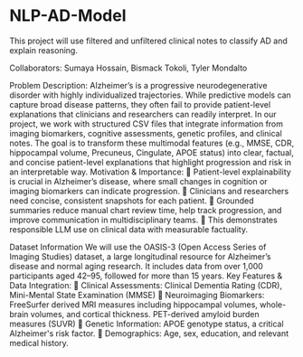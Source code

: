 # NLP-AD-Model
This project will use filtered and unfiltered clinical notes to classify AD and explain reasoning. 

Collaborators: Sumaya Hossain, Bismack Tokoli, Tyler Mondalto

Problem Description:
Alzheimer’s is a progressive neurodegenerative disorder with highly individualized trajectories. While predictive models can capture broad disease patterns, they often fail to provide patient-level explanations that clinicians and researchers can readily interpret. In our project, we work with structured CSV files that integrate information from imaging biomarkers, cognitive assessments, genetic profiles, and clinical notes. The goal is to transform these multimodal features (e.g., MMSE, CDR, hippocampal volume, Precuneus, Cingulate, APOE status) into clear, factual, and concise patient-level explanations that highlight progression and risk in an interpretable way.
Motivation & Importance:
	Patient-level explainability is crucial in Alzheimer’s disease, where small changes in cognition or imaging biomarkers can indicate progression.
	Clinicians and researchers need concise, consistent snapshots for each patient.
	Grounded summaries reduce manual chart review time, help track progression, and improve communication in multidisciplinary teams.
	This demonstrates responsible LLM use on clinical data with measurable factuality.


Dataset Information
We will use the OASIS-3 (Open Access Series of Imaging Studies) dataset, a large longitudinal resource for Alzheimer’s disease and normal aging research. It includes data from over 1,000 participants aged 42–95, followed for more than 15 years.
Key Features & Data Integration:
	Clinical Assessments: Clinical Dementia Rating (CDR), Mini-Mental State Examination (MMSE)
	Neuroimaging Biomarkers: FreeSurfer derived MRI measures including hippocampal volumes, whole-brain volumes, and cortical thickness. PET-derived amyloid burden measures (SUVR)
	Genetic Information: APOE genotype status, a critical Alzheimer's risk factor.
	Demographics: Age, sex, education, and relevant medical history.
